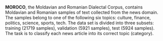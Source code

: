 **MOROCO**, the Moldavian and Romanian Dialectal Corpus, contains Moldavian and Romanian samples of text collected from the news domain. The samples belong to one of the following six topics: culture, finance, politics, science, sports, tech. The data set is divided into three subsets: training (21719 samples), validation (5921 samples), test (5924 samples). The task is to classify each news article into its correct topic (category).
